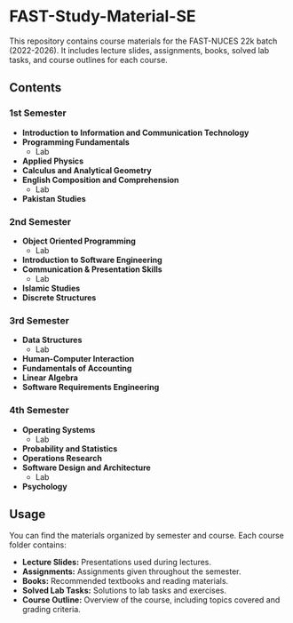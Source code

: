 # FAST-Study-Material-SE

This repository contains course materials for the FAST-NUCES 22k batch (2022-2026). It includes lecture slides, assignments, books, solved lab tasks, and course outlines for each course.

## Contents

### 1st Semester
- **Introduction to Information and Communication Technology**
- **Programming Fundamentals**
  - Lab
- **Applied Physics**
- **Calculus and Analytical Geometry**
- **English Composition and Comprehension**
  - Lab
- **Pakistan Studies**

### 2nd Semester
- **Object Oriented Programming**
  - Lab
- **Introduction to Software Engineering**
- **Communication & Presentation Skills**
  - Lab
- **Islamic Studies**
- **Discrete Structures**

### 3rd Semester
- **Data Structures**
  - Lab
- **Human-Computer Interaction**
- **Fundamentals of Accounting**
- **Linear Algebra**
- **Software Requirements Engineering**

### 4th Semester
- **Operating Systems**
  - Lab
- **Probability and Statistics**
- **Operations Research**
- **Software Design and Architecture**
  - Lab
- **Psychology**

## Usage

You can find the materials organized by semester and course. Each course folder contains:
- **Lecture Slides:** Presentations used during lectures.
- **Assignments:** Assignments given throughout the semester.
- **Books:** Recommended textbooks and reading materials.
- **Solved Lab Tasks:** Solutions to lab tasks and exercises.
- **Course Outline:** Overview of the course, including topics covered and grading criteria.

